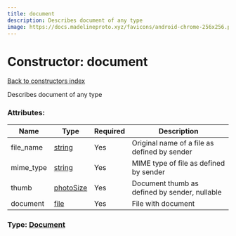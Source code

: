 ```yaml
---
title: document
description: Describes document of any type
image: https://docs.madelineproto.xyz/favicons/android-chrome-256x256.png
---
```

# Constructor: document  
[Back to constructors index](index.md)



Describes document of any type

### Attributes:

| Name     |    Type       | Required | Description |
|----------|---------------|----------|-------------|
|file\_name|[string](../types/string.md) | Yes|Original name of a file as defined by sender|
|mime\_type|[string](../types/string.md) | Yes|MIME type of file as defined by sender|
|thumb|[photoSize](../constructors/photoSize.md) | Yes|Document thumb as defined by sender, nullable|
|document|[file](../constructors/file.md) | Yes|File with document|



### Type: [Document](../types/Document.md)


